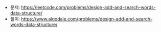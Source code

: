 - 문제: https://leetcode.com/problems/design-add-and-search-words-data-structure/
- 풀이: https://www.algodale.com/problems/design-add-and-search-words-data-structure/